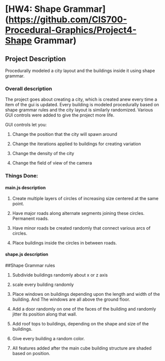 # [HW4: Shape Grammar](https://github.com/CIS700-Procedural-Graphics/Project4-Shape Grammar)

## Project Description

Procedurally modeled a city layout and the buildings inside it using shape grammar.

### Overall description

The project goes about creating a city, which is created anew every time a item of the gui is updated.
Every building is modeled procedurally based on shape grammar rules and the city layout is similarly randomized.
Various GUI controls were added to give the project more life.

GUI controls let you:

1. Change the position that the city will spawn around

2. Change the iterations applied to buildings for creating variation

3. Change the density of the city

4. Change the field of view of the camera

### Things Done:

#### main.js description

1. Create multiple layers of circles of increasing size centered at the same point.

2. Have major roads along alternate segments joining these circles. Permanent roads.

3. Have minor roads be created randomly that connect various arcs of circles.

4. Place buildings inside the circles in between roads.

#### shape.js description

##Shape Grammar rules

1. Subdivide buildings randomly about x or z axis

2. scale every building randomly

3. Place windows on buildings depending upon the length and width of the building. And The windows are all above the ground floor.

4. Add a door randomly on one of the faces of the building and randomly jitter its position along that wall.

5. Add roof tops to buildings, depending on the shape and size of the buildings.

6. Give every building a random color.

7. All features added after the main cube building structure are shaded based on position.
